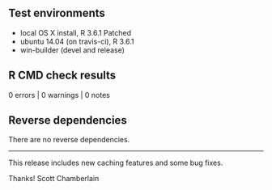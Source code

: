 ## Test environments

* local OS X install, R 3.6.1 Patched
* ubuntu 14.04 (on travis-ci), R 3.6.1
* win-builder (devel and release)

## R CMD check results

0 errors | 0 warnings | 0 notes

## Reverse dependencies

There are no reverse dependencies.

---

This release includes new caching features and some bug fixes.

Thanks! 
Scott Chamberlain
